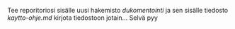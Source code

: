 Tee reporitoriosi sisälle uusi hakemisto *dukomentointi* ja sen sisälle tiedosto *kaytto-ohje.md* kirjota tiedostoon jotain... Selvä pyy
